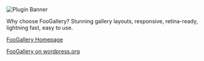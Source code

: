 ![Plugin Banner](https://s3.amazonaws.com/foogallery/foogallery-large.png)

Why choose FooGallery? Stunning gallery layouts, responsive, retina-ready, lightning fast, easy to use.

[FooGallery Homepage](http://fooplugins.com/foogallery/)

[FooGallery on wordpress.org](https://wordpress.org/plugins/foogallery/)
